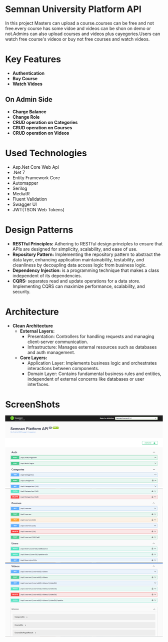 # Semnan University Platform API
In this project Masters can upload a course.courses can be free and not free.every course has some vidoe and videos can be shon on demo or not.Admins can also upload courses and videos plus cayegories.Users can watch free course's videos or buy not free courses and watch videos.

# Key Features
- **Authentication**
- **Buy Course**
- **Watch Vidoes**
## On Admin Side
- **Charge Balance**
- **Change Role**
- **CRUD operation on Categories**
- **CRUD operation on Courses**
- **CRUD operation on Videos**

# Used Technologies
- Asp.Net Core Web Api
- .Net 7
- Entity Framework Core
- Automapper
- Serilog
- MediatR
- Fluent Validation
- Swagger UI
- JWT(TSON Web Tokens)

# Design Patterns
- **RESTful Principles:** Adhering to RESTful design principles to ensure that APIs are designed for simplicity, scalability, and ease of use.
- **Repository Pattern:** Implementing the repository pattern to abstract the data layer, enhancing application maintainability, testability, and cleanliness by decoupling data access logic from business logic.
- **Dependency Injection:** is a programming technique that makes a class independent of its dependencies.
- **CQRS:** separates read and update operations for a data store. Implementing CQRS  can maximize performance, scalability, and security.

# Architecture
- **Clean Architecture**
  - **External Layers:**
    - Presentation: Controllers for handling requests and managing client-server communication.
    - Infrastructure: Manages external resources such as databases and auth management.
  - **Core Layers:**
    - Application Layer: Implements business logic and orchestrates interactions between components.
    - Domain Layer: Contains fundamental business rules and entities, independent of external concerns like databases or user interfaces.

# ScreenShots
![Screenshot of a comment on a GitHub issue showing an image, added in the Markdown, of an Octocat smiling and raising a tentacle.](/src/SemnanCourse.API/wwwroot/ScreenShots/1.PNG)
![Screenshot of a comment on a GitHub issue showing an image, added in the Markdown, of an Octocat smiling and raising a tentacle.](/src/SemnanCourse.API/wwwroot/ScreenShots/2.PNG)
![Screenshot of a comment on a GitHub issue showing an image, added in the Markdown, of an Octocat smiling and raising a tentacle.](/src/SemnanCourse.API/wwwroot/ScreenShots/3.PNG)
